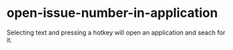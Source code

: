 # open-issue-number-in-application
Selecting text and pressing a hotkey will open an application and seach for it.
